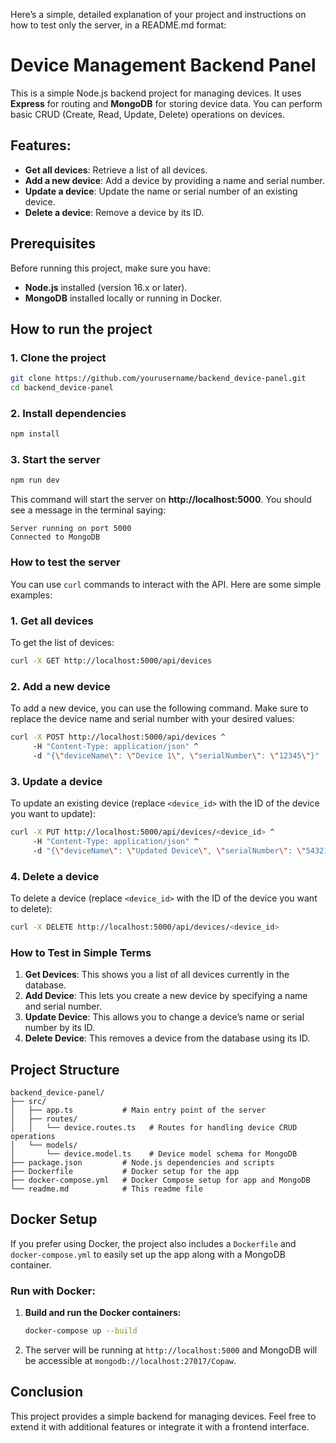 Here’s a simple, detailed explanation of your project and instructions on how to test only the server, in a README.md format:


# Device Management Backend Panel

This is a simple Node.js backend project for managing devices. It uses **Express** for routing and **MongoDB** for storing device data. You can perform basic CRUD (Create, Read, Update, Delete) operations on devices.

## Features:
- **Get all devices**: Retrieve a list of all devices.
- **Add a new device**: Add a device by providing a name and serial number.
- **Update a device**: Update the name or serial number of an existing device.
- **Delete a device**: Remove a device by its ID.

## Prerequisites
Before running this project, make sure you have:
- **Node.js** installed (version 16.x or later).
- **MongoDB** installed locally or running in Docker.

## How to run the project

### 1. Clone the project
```bash
git clone https://github.com/yourusername/backend_device-panel.git
cd backend_device-panel
```

### 2. Install dependencies
```bash
npm install
```

### 3. Start the server
```bash
npm run dev
```
This command will start the server on **http://localhost:5000**. You should see a message in the terminal saying:
```
Server running on port 5000
Connected to MongoDB
```

### How to test the server

You can use `curl` commands to interact with the API. Here are some simple examples:

### 1. Get all devices
To get the list of devices:
```bash
curl -X GET http://localhost:5000/api/devices
```

### 2. Add a new device
To add a new device, you can use the following command. Make sure to replace the device name and serial number with your desired values:
```bash
curl -X POST http://localhost:5000/api/devices ^
     -H "Content-Type: application/json" ^
     -d "{\"deviceName\": \"Device 1\", \"serialNumber\": \"12345\"}"
```

### 3. Update a device
To update an existing device (replace `<device_id>` with the ID of the device you want to update):
```bash
curl -X PUT http://localhost:5000/api/devices/<device_id> ^
     -H "Content-Type: application/json" ^
     -d "{\"deviceName\": \"Updated Device\", \"serialNumber\": \"54321\"}"
```

### 4. Delete a device
To delete a device (replace `<device_id>` with the ID of the device you want to delete):
```bash
curl -X DELETE http://localhost:5000/api/devices/<device_id>
```

### How to Test in Simple Terms
1. **Get Devices**: This shows you a list of all devices currently in the database.
2. **Add Device**: This lets you create a new device by specifying a name and serial number.
3. **Update Device**: This allows you to change a device’s name or serial number by its ID.
4. **Delete Device**: This removes a device from the database using its ID.

## Project Structure
```
backend_device-panel/
├── src/
│   ├── app.ts           # Main entry point of the server
│   ├── routes/
│   │   └── device.routes.ts   # Routes for handling device CRUD operations
│   └── models/
│       └── device.model.ts    # Device model schema for MongoDB
├── package.json         # Node.js dependencies and scripts
├── Dockerfile           # Docker setup for the app
├── docker-compose.yml   # Docker Compose setup for app and MongoDB
└── readme.md            # This readme file
```

## Docker Setup
If you prefer using Docker, the project also includes a `Dockerfile` and `docker-compose.yml` to easily set up the app along with a MongoDB container.

### Run with Docker:
1. **Build and run the Docker containers:**
   ```bash
   docker-compose up --build
   ```

2. The server will be running at `http://localhost:5000` and MongoDB will be accessible at `mongodb://localhost:27017/Copaw`.

## Conclusion
This project provides a simple backend for managing devices. Feel free to extend it with additional features or integrate it with a frontend interface.
